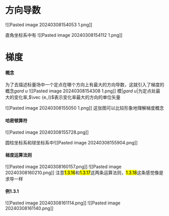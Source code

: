 # 方向导数
![[Pasted image 20240308154053 1.png]]

直角坐标系中有
![[Pasted image 20240308154112 1.png]]

# 梯度
#### 概念
为了去描述标量场中一个定点在哪个方向上有最大的方向导数，这就引入了梯度的概念$gard\ u$
![[Pasted image 20240308154308 1.png]]
模$|gard\ u|$为定点处最大的变化率,$\vec {e_l}$表示变化率最大的方向的单位矢量


![[Pasted image 20240308155050 1.png]]
这张图可以比较形象地理解梯度概念

#### 哈密顿算符
![[Pasted image 20240308155728.png]]

圆柱坐标系和球坐标系中![[Pasted image 20240308155904.png]]

#### 梯度运算法则
![[Pasted image 20240308160157.png]]
![[Pasted image 20240308160210.png]]
注意<mark class="hltr-blue">1.3.16</mark>和<mark class="hltr-blue">1.3.17</mark>这两条运算法则，<mark class="hltr-blue">1.3.18</mark>这条感觉像是求导一样

#### 例1.3.1
![[Pasted image 20240308161114.png]]
![[Pasted image 20240308161140.png]]